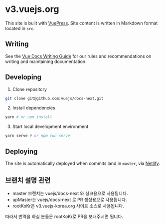 # v3.vuejs.org

This site is built with [VuePress](https://vuepress.vuejs.org/). Site content is written in Markdown format located in `src`.

## Writing

See the [Vue Docs Writing Guide](https://v3.vuejs.org/guide/writing-guide.html) for our rules and recommendations on writing and maintaining documentation.

## Developing

1. Clone repository

```bash
git clone git@github.com:vuejs/docs-next.git
```

2. Install dependencies

```bash
yarn # or npm install
```

3. Start local development environment

```bash
yarn serve # or npm run serve
```

## Deploying

The site is automatically deployed when commits land in `master`, via [Netlify](https://www.netlify.com/).

## 브랜치 설명 관련 
* master 브랜치는 vuejs/docs-next 와 싱크용으로 사용됩니다. 
* upMaster는 vuejs/docs-next 로 PR 생성용으로 사용됩니다. 
* rootKoKr은 v3.vuejs-korea.org 사이트 소스로 사용됩니다. 

따라서 번역을 하실 분들은 rootKoKr로 PR을 보내주시면 됩니다. 
